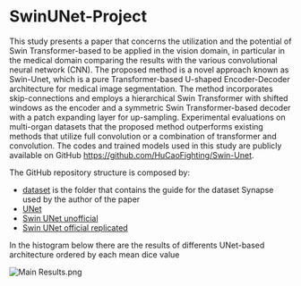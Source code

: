 # SwinUNet-Project
This study presents a paper that concerns the utilization and the potential of Swin Transformer-based to be applied in the vision domain, in particular in the medical domain comparing the results with the various convolutional neural network (CNN). The proposed method is a novel approach known as Swin-Unet, which is a pure Transformer-based U-shaped Encoder-Decoder architecture for medical image segmentation. The method incorporates skip-connections and employs a hierarchical Swin Transformer with shifted windows as the encoder and a symmetric Swin Transformer-based decoder with a patch expanding layer for up-sampling. Experimental evaluations on multi-organ datasets that the proposed method outperforms existing methods that utilize full convolution or a combination of transformer and convolution. The codes and trained models used in this study are publicly available on GitHub https://github.com/HuCaoFighting/Swin-Unet.

The GitHub repository structure is composed by:

- [dataset](https://github.com/tommasogattari/Progetto-SwinUNet/tree/main/dataset) is the folder that contains the guide for the dataset Synapse used by the author of the paper
- [UNet](https://github.com/tommasogattari/Progetto-SwinUNet/blob/main/UNet.ipynb) 
- [Swin UNet unofficial](https://github.com/tommasogattari/Progetto-SwinUNet/blob/main/Swin%20Unet%20unofficial.ipynb) 
- [Swin UNet official replicated](https://github.com/tommasogattari/Replica-SwinUNet/blob/main/Swin%20UNet%20replica.md)

In the histogram below there are the results of differents UNet-based architecture ordered by each mean dice value

![Main Results.png](https://github.com/tommasogattari/Progetto-SwinUNet/blob/main/Main%20Results.png)
